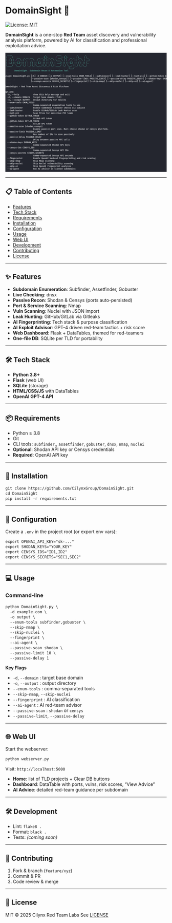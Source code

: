 # DomainSight 🚀

[![License: MIT](https://img.shields.io/badge/License-MIT-green.svg)](LICENSE)

**DomainSight** is a one-stop **Red Team** asset discovery and vulnerability analysis platform, powered by AI for classification and professional exploitation advice.


<p align="center">
  <img src="static/DomainSight.png" alt="Dashboard Preview" width="700"/>
</p>

---

## 📋 Table of Contents
- [Features](#features)  
- [Tech Stack](#tech-stack)  
- [Requirements](#requirements)  
- [Installation](#installation)  
- [Configuration](#configuration)  
- [Usage](#usage)  
- [Web UI](#web-ui)  
- [Development](#development)  
- [Contributing](#contributing)  
- [License](#license)  

---

## ✨ Features
- **Subdomain Enumeration**: Subfinder, Assetfinder, Gobuster  
- **Live Checking**: dnsx  
- **Passive Recon**: Shodan & Censys (ports auto-persisted)  
- **Port & Service Scanning**: Nmap  
- **Vuln Scanning**: Nuclei with JSON import  
- **Leak Hunting**: GitHub/GitLab via Gitleaks  
- **AI Fingerprinting**: Tech stack & purpose classification  
- **AI Exploit Advisor**: GPT-4 driven red-team tactics + risk score  
- **Web Dashboard**: Flask + DataTables, themed for red-teamers  
- **One-file DB**: SQLite per TLD for portability  

---

## 🛠 Tech Stack
- **Python 3.8+**  
- **Flask** (web UI)  
- **SQLite** (storage)  
- **HTML/CSS/JS** with DataTables  
- **OpenAI GPT-4 API**  

---

## 📦 Requirements
- Python ≥ 3.8  
- Git  
- CLI tools: `subfinder`,, `assetfinder`, `gobuster`, `dnsx`, `nmap`, `nuclei`  
- **Optional**: Shodan API key or Censys credentials  
- **Required**: OpenAI API key  

---

## 🚀 Installation

```
git clone https://github.com/CilynxGroup/DomainSight.git
cd DomainSight
pip install -r requirements.txt
```

---

## 📝 Configuration

Create a `.env` in the project root (or export env vars):

```
export OPENAI_API_KEY="sk-..."
export SHODAN_KEYS="YOUR_KEY"
export CENSYS_IDS="ID1,ID2"
export CENSYS_SECRETS="SEC1,SEC2"
```

---

## 💻 Usage

### Command-line
```
python DomainSight.py \
  -d example.com \
  -o output \
  --enum-tools subfinder,gobuster \
  --skip-nmap \
  --skip-nuclei \
  --fingerprint \
  --ai-agent \
  --passive-scan shodan \
  --passive-limit 10 \
  --passive-delay 1
```

**Key Flags**  
- `-d`, `--domain` : target base domain  
- `-o`, `--output` : output directory  
- `--enum-tools` : comma-separated tools  
- `--skip-nmap`, `--skip-nuclei`  
- `--fingerprint` : AI classification  
- `--ai-agent` : AI red-team advisor  
- `--passive-scan` : `shodan` or `censys`  
- `--passive-limit`, `--passive-delay`  

---

## 🌐 Web UI

Start the webserver:
```bash
python webserver.py
```
Visit: `http://localhost:5000`

- **Home**: list of TLD projects + Clear DB buttons  
- **Dashboard**: DataTable with ports, vulns, risk scores, “View Advice”  
- **AI Advice**: detailed red-team guidance per subdomain  

---

## 🛠 Development
- Lint: `flake8 .`  
- Format: `black .`  
- Tests: *(coming soon)*  

---

## 🤝 Contributing
1. Fork & branch (`feature/xyz`)  
2. Commit & PR  
3. Code review & merge  

---

## 📄 License
MIT © 2025 Cilynx Red Team Labs 
See [LICENSE](LICENSE)  

